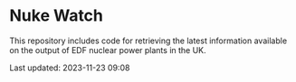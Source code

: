 # Nuke Watch

This repository includes code for retrieving the latest information available on the output of EDF nuclear power plants in the UK.

Last updated: 2023-11-23 09:08